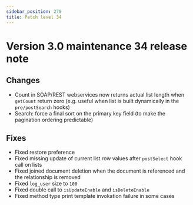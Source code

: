 ```yaml
---
sidebar_position: 270
title: Patch level 34
---
```


Version 3.0 maintenance 34 release note
=======================================

Changes
-------

- Count in SOAP/REST webservices now returns actual list length when `getCount` return zero (e.g. useful when list is built dynamically in the `pre/postSearch` hooks)
- Search: force a final sort on the primary key field (to make the pagination ordering predictable)

Fixes
-----

- Fixed restore preference
- Fixed missing update of current list row values after `postSelect` hook call on lists
- Fixed joined document deletion when the document is referenced and the relationship is removed
- Fixed `log_user` size to `100`
- Fixed double call to `isUpdateEnable` and `isDeleteEnable`
- Fixed method type print template invokation failure in some cases
